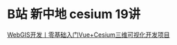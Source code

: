 # B站 新中地 cesium 19讲

[WebGIS开发丨零基础入门Vue+Cesium三维可视化开发项目](https://www.bilibili.com/video/BV1Km4y1J7Se/?spm_id_from=333.788.recommend_more_video.0&vd_source=c4ba48d23a87e91cd1ae7360dff2172e)